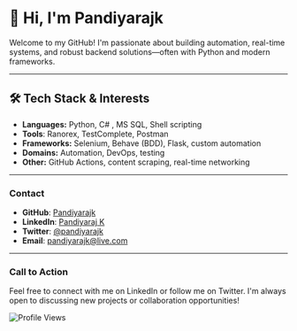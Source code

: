 # 👋 Hi, I'm Pandiyarajk

Welcome to my GitHub! I'm passionate about building automation, real-time systems, and robust backend solutions—often with Python and modern frameworks. 

---
## 🛠️ Tech Stack & Interests

- **Languages:** Python, C# , MS SQL, Shell scripting
- **Tools**: Ranorex, TestComplete, Postman
- **Frameworks:** Selenium, Behave (BDD), Flask, custom automation
- **Domains:** Automation, DevOps, testing
- **Other:** GitHub Actions, content scraping, real-time networking
---
### Contact
- **GitHub**: [Pandiyarajk](https://github.com/Pandiyarajk)
- **LinkedIn**: [Pandiyaraj K](https://www.linkedin.com/in/pandiyaraj-k-49353467/)
- **Twitter**: [@pandiyarajk](https://twitter.com/pandiyarajk)
- **Email**: [pandiyarajk@live.com](mailto:pandiyarajk@live.com)
---
### Call to Action
Feel free to connect with me on LinkedIn or follow me on Twitter. I'm always open to discussing new projects or collaboration opportunities!

![Profile Views](https://komarev.com/ghpvc/?username=Pandiyarajk&color=blue)
<!--
**Pandiyarajk/Pandiyarajk** is a ✨ _special_ ✨ repository because its `README.md` (this file) appears on your GitHub profile.

Here are some ideas to get you started:

- 🔭 I’m currently working on ...
- 🌱 I’m currently learning ...
- 👯 I’m looking to collaborate on ...
- 🤔 I’m looking for help with ...
- 💬 Ask me about ...
- 📫 How to reach me: ...
- 😄 Pronouns: ...
- ⚡ Fun fact: ...
-->
